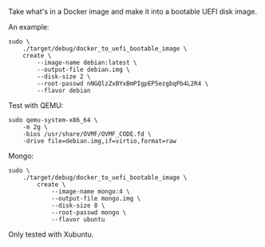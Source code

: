 Take what's in a Docker image and make it into a bootable UEFI disk image.

An example:

    sudo \
        ./target/debug/docker_to_uefi_bootable_image \
        create \
            --image-name debian:latest \
            --output-file debian.img \
            --disk-size 2 \
            --root-passwd nNGQlzZxBYxBmPIgpEP5ezgbqPb4L2R4 \
            --flavor debian

Test with QEMU:

    sudo qemu-system-x86_64 \
        -m 2g \
        -bios /usr/share/OVMF/OVMF_CODE.fd \
        -drive file=debian.img,if=virtio,format=raw

Mongo:

    sudo \
        ./target/debug/docker_to_uefi_bootable_image \
            create \
                --image-name mongo:4 \
                --output-file mongo.img \
                --disk-size 8 \
                --root-passwd mongo \
                --flavor ubuntu

Only tested with Xubuntu.


